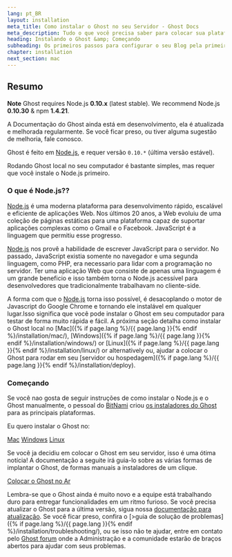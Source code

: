 ```yaml
---
lang: pt_BR
layout: installation
meta_title: Como instalar o Ghost no seu Servidor - Ghost Docs
meta_description: Tudo o que você precisa saber para colocar sua plataforma Ghost funcionando no seu ambiente local, ou em um ambiente remoto.
heading: Instalando o Ghost &amp; Começando
subheading: Os primeiros passos para configurar o seu Blog pela primeira vez.
chapter: installation
next_section: mac
---
```


## Resumo <a id="overview"></a>

<p class="note"><strong>Note</strong> Ghost requires Node.js <strong>0.10.x</strong> (latest stable). We recommend Node.js <strong>0.10.30</strong> & npm <strong>1.4.21</strong>.</p>

A Documentação do Ghost ainda está em desenvolvimento, ela é atualizada e melhorada regularmente. Se você ficar preso, ou tiver alguma sugestão de melhoria, fale conosco.

Ghost é feito em [Node.js](http://nodejs.org), e requer versão  `0.10.*` (última versão estável).

Rodando Ghost local no seu computador é bastante simples, mas requer que você instale o Node.js primeiro.

### O que é Node.js??

[Node.js](http://nodejs.org) é uma moderna plataforma para desenvolvimento rápido, escalável e eficiente de aplicações Web. Nos últimos 20 anos, a Web evoluiu de uma coleção de páginas estáticas para uma plataforma capaz de suportar aplicações complexas como o Gmail e o Facebook. JavaScript é a linguagem que permitiu esse progresso.

[Node.js](http://nodejs.org) nos provê a habilidade de escrever JavaScript para o servidor. No passado, JavaScript existia somente no navegador e uma segunda linguagem, como PHP, era necessario para lidar com a programação no servidor. Ter uma aplicação Web que consiste de apenas uma linguagem é um grande beneficio e isso também torna o Node.js acessível para desenvolvedores que tradicionalmente trabalhavam no cliente-side.

A forma com que o [Node.js](http://nodejs.org) torna isso possível, é desacoplando o motor de Javascript do Google Chrome e tornando ele instalável em qualquer lugar.Isso significa que você pode instalar o Ghost em seu computador para testar de forma muito rápida e fácil.
A próxima seção detalha como instalar o Ghost local no [Mac]({% if page.lang %}/{{ page.lang }}{% endif %}/installation/mac/),  [Windows]({% if page.lang %}/{{ page.lang }}{% endif %}/installation/windows/) or [Linux]({% if page.lang %}/{{ page.lang }}{% endif %}/installation/linux/) or alternatively  ou, ajudar a colocar o Ghost para rodar em seu [servidor ou hospedagem]({% if page.lang %}/{{ page.lang }}{% endif %}/installation/deploy).

### Começando

Se você nao gosta de seguir instruções de como instalar o Node.js e o Ghost manualmente, o pessoal do [BitNami](http://bitnami.com/) criou [ os instaladores do Ghost](http://bitnami.com/stack/ghost) para as principais plataformas.

Eu quero instalar o Ghost no:

<div class="text-center install-ghost">
    <a href="{% if page.lang %}/{{ page.lang }}{% endif %}/installation/mac/" class="btn btn-success btn-large">Mac</a>
    <a href="{% if page.lang %}/{{ page.lang }}{% endif %}/installation/windows/" class="btn btn-success btn-large">Windows</a>
    <a href="{% if page.lang %}/{{ page.lang }}{% endif %}/installation/linux/" class="btn btn-success btn-large">Linux</a>
</div>

Se você ja decidiu em colocar o Ghost em seu servidor, isso é uma ótima notícia! A documentação a seguite irá guia-lo sobre as várias formas de implantar o Ghost, de formas manuais a instaladores de um clique.

<div class="text-center install-ghost">
    <a href="{% if page.lang %}/{{ page.lang }}{% endif %}/installation/deploy/" class="btn btn-success btn-large">Colocar o Ghost no Ar</a>
</div>

Lembra-se que o Ghost ainda é muito novo e a equipe está trabalhando duro para entregar funcionalidades em um ritmo furioso. Se você precisa atualizar o Ghost para a última versão, sigua nossa [documentação para atualização](/installation/upgrading/).
Se você ficar preso, confira o [>guia de solução de problemas]({% if page.lang %}/{{ page.lang }}{% endif %}/installation/troubleshooting/), ou se isso não te ajudar, entre em contato pelo [Ghost forum](http://ghost.org/forum) onde a Administração e a comunidade estarão de braços abertos para ajudar com seus problemas.
